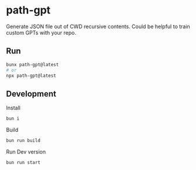 # path-gpt

Generate JSON file out of CWD recursive contents. Could be helpful to train custom GPTs with your repo.

## Run

```bash
bunx path-gpt@latest
# or
npx path-gpt@latest
```

## Development

Install

```bash
bun i
```

Build

```bash
bun run build
```

Run Dev version

```bash
bun run start
```

